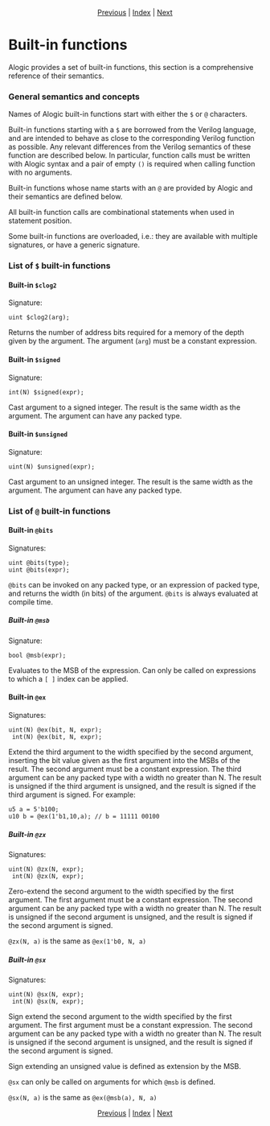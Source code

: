 <p align="center">
<a href="assert.md">Previous</a> |
<a href="index.md">Index</a> |
<a href="gen.md">Next</a>
</p>

# Built-in functions

Alogic provides a set of built-in functions, this section is a comprehensive
reference of their semantics.

### General semantics and concepts

Names of Alogic built-in functions start with either the `$` or `@` characters.

Built-in functions starting with a `$` are borrowed from the Verilog language,
and are intended to behave as close to the corresponding Verilog function as
possible. Any relevant differences from the Verilog semantics of these function
are described below. In particular, function calls must be written with Alogic
syntax and a pair of empty `()` is required when calling function with no
arguments.

Built-in functions whose name starts with an `@` are provided by Alogic and
their semantics are defined below.

All built-in function calls are combinational statements when used in statement
position.

Some built-in functions are overloaded, i.e.: they are available with multiple
signatures, or have a generic signature.

### List of `$` built-in functions

#### Built-in `$clog2`

Signature:

```
uint $clog2(arg);
```

Returns the number of address bits required for a memory of the depth given by
the argument. The argument (`arg`) must be a constant expression.

#### Built-in `$signed`

Signature:

```
int(N) $signed(expr);
```

Cast argument to a signed integer. The result is the same width as the argument.
The argument can have any packed type.

#### Built-in `$unsigned`

Signature:

```
uint(N) $unsigned(expr);
```

Cast argument to an unsigned integer. The result is the same width as the
argument. The argument can have any packed type.

### List of `@` built-in functions

#### Built-in `@bits`

Signatures:

```
uint @bits(type);
uint @bits(expr);
```

`@bits` can be invoked on any packed type, or an expression of packed type, and
returns the width (in bits) of the argument. `@bits` is always evaluated at
compile time.

##### Built-in `@msb`

Signature:

```
bool @msb(expr);
```

Evaluates to the MSB of the expression. Can only be called on expressions to
which a `[ ]` index can be applied.

#### Built-in `@ex`

Signatures:

```
uint(N) @ex(bit, N, expr);
 int(N) @ex(bit, N, expr);
```

Extend the third argument to the width specified by the second argument,
inserting the bit value given as the first argument into the MSBs of the result.
The second argument must be a constant expression. The third argument can be any
packed type with a width no greater than N. The result is unsigned if the third
argument is unsigned, and the result is signed if the third argument is signed.
For example:

```
u5 a = 5'b100;
u10 b = @ex(1'b1,10,a); // b = 11111 00100
```

##### Built-in `@zx`

Signatures:

```
uint(N) @zx(N, expr);
 int(N) @zx(N, expr);
```

Zero-extend the second argument to the width specified by the first argument.
The first argument must be a constant expression. The second argument can be any
packed type with a width no greater than N. The result is unsigned if the second
argument is unsigned, and the result is signed if the second argument is signed.

`@zx(N, a)` is the same as `@ex(1'b0, N, a)`

##### Built-in `@sx`

Signatures:

```
uint(N) @sx(N, expr);
 int(N) @sx(N, expr);
```

Sign extend the second argument to the width specified by the first argument.
The first argument must be a constant expression. The second argument can be any
packed type with a width no greater than N. The result is unsigned if the second
argument is unsigned, and the result is signed if the second argument is signed.

Sign extending an unsigned value is defined as extension by the MSB.

`@sx` can only be called on arguments for which `@msb` is defined.

`@sx(N, a)` is the same as `@ex(@msb(a), N, a)`

<p align="center">
<a href="assert.md">Previous</a> |
<a href="index.md">Index</a> |
<a href="gen.md">Next</a>
</p>
